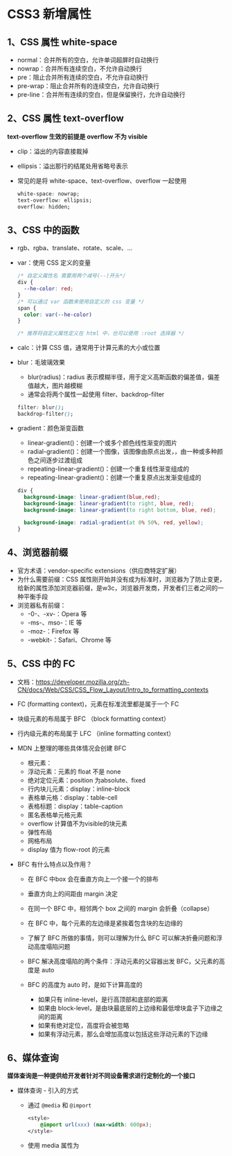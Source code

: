 # CSS3 新增属性



## 1、CSS 属性 white-space

- normal：合并所有的空白，允许单词超屏时自动换行
- nowrap：合并所有连续空白，不允许自动换行
- pre：阻止合并所有连续的空白，不允许自动换行
- pre-wrap：阻止合并所有的连续空白，允许自动换行
- pre-line：合并所有连续的空白，但是保留换行，允许自动换行



## 2、CSS 属性 text-overflow

**text-overflow 生效的前提是 overflow 不为 visible**

- clip：溢出的内容直接裁掉

- ellipsis：溢出那行的结尾处用省略号表示

- 常见的是将 white-space、text-overflow、overflow 一起使用

  ```css
  white-space: nowrap;
  text-overflow: ellipsis;
  overflow: hidden;
  ```

  

## 3、CSS 中的函数

- rgb、rgba、translate、rotate、scale、...

- var：使用 CSS 定义的变量

  ```css
  /* 自定义属性名 需要用两个减号(--)开头*/
  div {
    --he-color: red;
  }
  /* 可以通过 var 函数来使用自定义的 css 变量 */
  span {
    color: var(--he-color)
  }
  
  /* 推荐将自定义属性定义在 html 中，也可以使用 :root 选择器 */
  ```

- calc：计算 CSS 值，通常用于计算元素的大小或位置

- blur：毛玻璃效果

  - blur(radius)：radius 表示模糊半径，用于定义高斯函数的偏差值，偏差值越大，图片越模糊
  - 通常会将两个属性一起使用 filter、backdrop-filter

  ```css
  filter: blur();
  backdrop-filter();
  ```

  

- gradient：颜色渐变函数

  - linear-gradient()：创建一个或多个颜色线性渐变的图片
  - radial-gradient()：创建一个图像，该图像由原点出发，，由一种或多种颜色之间逐步过渡组成
  - repeating-linear-gradient()：创建一个重复线性渐变组成的<image>
  - repeating-linear-gradient()：创建一个重复原点出发渐变组成的<image>

  ```css
  div {
    background-image: linear-gradient(blue,red);
    background-image: linear-gradient(to right, blue, red);
    background-image: linear-gradient(to right bottom, blue, red);
    
    background-image: radial-gradient(at 0% 50%, red, yellow);
  }
  ```

  

## 4、浏览器前缀

- 官方术语：vendor-specific extensions（供应商特定扩展）
- 为什么需要前缀：CSS 属性刚开始并没有成为标准时，浏览器为了防止变更，给新的属性添加浏览器前缀，是w3c，浏览器开发商，开发者们三者之间的一种平衡手段
- 浏览器私有前缀：
  - -0-、-xv-：Opera 等
  - -ms-、mso-：IE 等
  - -moz-：Firefox 等
  - -webkit-：Safari、Chrome 等



## 5、CSS 中的 FC

- 文档：https://developer.mozilla.org/zh-CN/docs/Web/CSS/CSS_Flow_Layout/Intro_to_formatting_contexts

- FC (formatting context)，元素在标准流里都是属于一个 FC

- 块级元素的布局属于 BFC （block formatting context）

- 行内级元素的布局属于 LFC （inline formatting context）

- MDN 上整理的哪些具体情况会创建 BFC

  - 根元素：<html>
  - 浮动元素：元素的 float 不是 none
  - 绝对定位元素：position 为absolute、fixed
  - 行内块儿元素：display：inline-block
  - 表格单元格：display：table-cell
  - 表格标题：display：table-caption
  - 匿名表格单元格元素
  - overflow 计算值不为visible的块元素
  - 弹性布局
  - 网格布局
  - display 值为 flow-root 的元素

  

- BFC 有什么特点以及作用？

  - 在 BFC 中box 会在垂直方向上一个接一个的排布
  - 垂直方向上的间距由 margin 决定
  - 在同一个 BFC 中，相邻两个 box 之间的 margin 会折叠（collapse）
  - 在 BFC 中，每个元素的左边缘是紧挨着包含块的左边缘的

  

  - 了解了 BFC 所做的事情，则可以理解为什么 BFC 可以解决折叠问题和浮动高度塌陷问题
  - BFC 解决高度塌陷的两个条件：浮动元素的父容器出发 BFC，父元素的高度是 auto
  - BFC 的高度为 auto 时，是如下计算高度的
    - 如果只有 inline-level，是行高顶部和底部的距离
    - 如果由 block-level，是由块最底层的上边缘和最低增块盒子下边缘之间的距离
    - 如果有绝对定位，高度将会被忽略
    - 如果有浮动元素，那么会增加高度以包括这些浮动元素的下边缘



## 6、媒体查询

​	**媒体查询是一种提供给开发者针对不同设备需求进行定制化的一个接口**

- 媒体查询 - 引入的方式

  - 通过 `@media` 和 `@import`

    ```css
    <style>
    	@import url(xxx) (max-width: 600px);
    </style>
    ```

  - 使用 media 属性为 <style>、<link>、<source> 和其他 HTML 元素指定特定的媒体类型

    ```html
    <link rel="stylesheet" media="(max-width: 600px)" href="./css/miniScreen.css">
    ```

  - 使用 Window.matchMedia() 和 MediaQueryList.addListener() 方法来测试和监控媒体状态

  

- 媒体查询 - 媒体类型（Media types）

  - 使用媒体查询时，必须指定使用的类型。媒体类型时可选的，并且会隐式应用 all 类型
  - 常见的媒体类型
    - all：适用于所有设备
    - print：适用于在打印预览模式下，在屏幕上查看分页材料和文档
    - screen：只要用于屏幕
    - speech：只要用于语音合成器

  

- 媒体查询 - 媒体特性（Media features)
  - 媒体查询描述了浏览器、输出设备、预览环境等的具体特征
  - 通常会将媒体查询描述为一个表达式
  - 每条媒体特性表达式都必须用括号括起来
    - width、height、color
    - 设备比例：device-aspect-ratio
    - 设备宽高度：device-width、device-height
    - 方向：orientation(不支持最大值最小值)
    - 分辨率：resolution



- 媒体查询 - 逻辑操作符
  - 媒体查询的表达式终将获得一个 Boolean 值，如果是多个条件，我们可以通过逻辑操作符联合复杂的媒体查询
    - and：规则组合
    - not：规则否定
    - only：仅在整个媒体匹配时才应用样式
    - ,(逗号)：规则合并



## 7、常见的移动设备